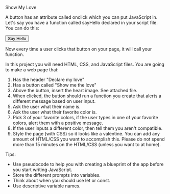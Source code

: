 Show My Love

A button has an attribute called onclick which you can put JavaScript in. Let's say you have a function called sayHello declared in your script file. You can do this:

<button onclick="sayHello();">Say Hello</button>

Now every time a user clicks that button on your page, it will call your function.

In this project you will need HTML, CSS, and JavaScript files. You are going to make a web page that:

1. Has the header "Declare my love"
2. Has a button called "Show me the love"
3. Above the button, insert the heart image. See attached file.
4. When clicked, the button should run a function you create that alerts a different message based on user input.
5. Ask the user what their name is.
6. Ask the user what their favorite color is.
7. Pick 3 of your favorite colors, if the user types in one of your favorite colors, alert them with a positive message.
8. If the user inputs a different color, then tell them you aren't compatible.
9. Style the page (with CSS) so it looks like a valentine. You can add any amount of HTML/CSS you want to accomplish this. Please do not spend more than 15 minutes on the HTML/CSS (unless you want to at home).

Tips: 

* Use pseudocode to help you with creating a blueprint of the app before you start writing JavaScript. 
* Store the different prompts into variables. 
* Think about when you should use let or const.
* Use descriptive variable names.
